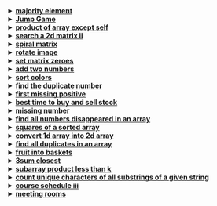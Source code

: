 <details>
  <summary><strong><a href=https://leetcode.com/problems/majority-element/>majority element</a></strong></summary>
  
  <summary>C++ solution</summary>

  ```cpp
  // O(n^2) solution
  class Solution {
  public:
      int majorityElement(vector<int>& nums) {
          int n = size(nums);
          int times = size(nums) / 2, num;
          for(int i = 0; i < n - 1; i++) {
              int cnt = 1;
              for(int j = i + 1; j < n; j++) {
                  if(nums[i] == nums[j]) {
                      cnt++;
                  }
              }
              if(cnt > times) {
                  num = nums[i];
                  break;
              }
          }   
          return num;
      }
  };

  // O(n) solution
  class Solution {
  public:
      int majorityElement(vector<int>& nums) {
          int n = size(nums);
          int cnt = 0, comp_num = nums[0];
          for(int& num : nums) {
              if(cnt == 0)
                  comp_num = num;
              
              if(num == comp_num)     
                  cnt += 1;
              else
                  cnt -= 1;
          }
          return comp_num;
      }
  };
  ```

  <summary>Python solution</summary>

  ```python
  class Solution(object):
    def majorityElement(self, nums):
        cnt = 0
        comp_num = nums[0]

        for i in range (len(nums)):
            if cnt == 0:
                comp_num = nums[i]

            if nums[i] == comp_num:
                cnt += 1
            else:
                cnt -= 1
        
        return comp_num
  ```
</details>

<details>
  <summary><strong><a href=https://leetcode.com/problems/jump-game>Jump Game</a></strong></summary>
  
  <summary>C++ solution</summary>

  ```cpp
  class Solution {
  public:
    bool canJump(vector<int> &nums) {
        int target = size(nums) - 1;
        for(int i = size(nums) - 2; i >= 0; i--) 
            if(i + nums[i] >= target)
                target = i;

        return (target == 0);
    }
};
  ```

  <summary>Python solution</summary>

  ```python
  class Solution(object):
    def canJump(self, nums):
        target = len(nums) - 1
        for i in range (target, -1, -1):
            if i + nums[i] >= target:
                target = i

        return target == 0
  ```
</details>

<details>
  <summary><strong><a href=https://leetcode.com/problems/product-of-array-except-self>product of array except self</a></strong></summary>
  
  <summary>C++ solution</summary>

  ```cpp
  class Solution {
  public:
      vector<int> productExceptSelf(vector<int>& nums) {
          vector<int> res (size(nums), 1);

          int prefix = 1;
          for(int i = 0; i < size(nums); i++) {
              res[i] = prefix;
              prefix *= nums[i];
          }

          int postfix = 1;
          for(int i = size(nums) - 1; i >= 0; i--) {
              res[i] *= postfix;
              postfix *= nums[i];
          }

          return res;
      }
  };
  ```

  <summary>Python solution</summary>

  ```python
  class Solution(object):
    def productExceptSelf(self, nums):
        res = [1] * (len(nums))

        prefix = 1
        for i in range (len(nums)):
            res[i] = prefix
            prefix *= nums[i]

        postfix = 1
        for i in range(len(nums) - 1, -1, -1):
            res[i] *= postfix
            postfix *= nums[i]

        return res
  ```
</details>

<details>
  <summary><strong><a href=https://leetcode.com/problems/search-a-2d-matrix-ii>search a 2d matrix ii</a></strong></summary>
  
  <summary>C++ solution</summary>

  ```cpp
  // O(rows * log(cols)
  class Solution {
  public:
      bool searchMatrix(vector<vector<int>>& matrix, int target) {
        for(const auto& row : matrix) {
          if(binary_search(row, target)) 
              return true;
        }
        return false;
      }

  private:
      bool binary_search(const vector<int>& row, int target) {
          int l = 0, r = size(row) - 1;
          while(l <= r) {
              int mid = (l + r) / 2;

              if(row[mid] == target)
                  return true;
              else if(target < row[mid])
                  r = mid - 1;
              else if(target > row[mid]) 
                  l = mid + 1;
          }
          return false;
      }
  };

  // O(rows + cols)
  class Solution {
  public:
      bool searchMatrix(vector<vector<int>>& matrix, int target) {
          int rows = size(matrix);
          int cols = size(matrix[0]);
          int row = 0, col = cols - 1;

          while(row < rows && col >= 0) {
              if(matrix[row][col] == target)  
                  return true;
              else if(matrix[row][col] > target)
                  col --;
              else if(matrix[row][col] < target)
                  row ++;
          }

          return false;
      }
  };
  ```

  <summary>Python solution</summary>

  ```python
  # O(rows * log(cols))
  class Solution(object):
      def searchMatrix(self, matrix, target):
          def binary_search(row, target):
              l, r = 0, len(row) - 1
              while l <= r:
                  mid = (l + r) // 2

                  if row[mid] == target:
                      return True;
                  elif target < row[mid]:
                      r = mid - 1
                  elif target > row[mid]:
                      l = mid + 1

              return False

          for row in matrix:
              if(binary_search(row, target)):
                  return aTrue

          return False

  # O(rows + cols)
  class Solution(object):
      def searchMatrix(self, matrix, target):
          rows, cols = len(matrix), len(matrix[0])
          row, col = 0, cols - 1

          while row < rows and col >= 0:
              if matrix[row][col] == target:
                  return True
              elif matrix[row][col] > target:
                  col -= 1
              else:
                  row += 1

          return False           
  ```
</details>

<details>
  <summary><strong><a href=https://leetcode.com/problems/spiral-matrix>spiral matrix</a></strong></summary>
  
  <summary>C++ solution</summary>

  ```cpp
  class Solution {
  public:
      vector<int> spiralOrder(vector<vector<int>>& matrix) {
          int m = size(matrix), n = size(matrix[0]);
          vector <int> res;
          int top = 0, down = m - 1, right = n - 1, left = 0; 
          int dir = 0;
          /*
          o --> from left to right
          1 --> from top to down
          2 --> from right to left
          3 --> from down to top
          */

          while(top <= down && left <= right) {
              if(dir == 0) {
                  for(int i = left; i <= right; i++) 
                      res.emplace_back(matrix[top][i]);
                  top ++;
              }
              else if(dir == 1) {
                  for(int i = top; i <= down; i++) 
                      res.emplace_back(matrix[i][right]);
                  right --;
              }
              else if(dir == 2) {
                  for(int i = right; i >= left; i--) 
                      res.emplace_back(matrix[down][i]);
                  down --;
              }
              else if(dir == 3) {
                  for(int i = down; i >= top; i--) 
                      res.emplace_back(matrix[i][left]);
                  left ++;
              }

              dir = (dir + 1) % 4;
          }
          return res;
      }
  };
  ```

  <summary>Python solution</summary>

  ```python
  class Solution(object):
    def spiralOrder(self, matrix):
        m, n = len(matrix), len(matrix[0])
        res = []
        top, down, right, left = 0, m - 1, n - 1, 0
        dir = 0 
        
        while (top <= down and left <= right):
            if dir == 0:
                for i in range(left, right + 1):
                    res.append(matrix[top][i])
                top += 1

            elif dir == 1:
                for i in range (top, down + 1):
                    res.append(matrix[i][right])
                right -= 1

            elif dir == 2:
                for i in range (right, left - 1, -1):
                    res.append(matrix[down][i])
                down -= 1;

            elif dir == 3:
                for i in range (down, top - 1, -1):
                    res.append(matrix[i][left])
                left += 1
            
            dir = (dir + 1) % 4
        return res
  ```
</details>

<details>
  <summary><strong><a href=https://leetcode.com/problems/rotate-image>rotate image</a></strong></summary>
  
  <summary>C++ solution</summary>

  ```cpp
  class Solution {
  public:
      void rotate(vector<vector<int>>& matrix) {
          // transpose
          int n = size(matrix);
          for(int i = 0; i < n; i++) 
              for(int j = i; j < n; j++)
                  swap(matrix[i][j], matrix[j][i]);

          // reverse
          for(int i = 0; i < n; i++) {
              int left = 0, right = n - 1;
              while (left < right) {
                  swap(matrix[i][left], matrix[i][right]);
                  left ++;
                  right --;
              }
          }
      }
  };
  ```

  <summary>Python solution</summary>

  ```python
  class Solution(object):
    def rotate(self, matrix):
        n = len(matrix)
        for i in range (n):
            for j in range (i, n):
                temp = matrix[i][j]
                matrix[i][j] = matrix[j][i]
                matrix[j][i] = temp
        
        for i in range (n):
            left, right = 0, n - 1
            while (left <= right):
                temp = matrix[i][left]
                matrix[i][left] = matrix[i][right]
                matrix[i][right] = temp
                left += 1
                right -= 1
  ```
</details>

<details>
  <summary><strong><a href=https://leetcode.com/problems/set-matrix-zeroes>set matrix zeroes</a></strong></summary>
  
  <summary>C++ solution</summary>

  ```cpp
  ```

  <summary>Python solution</summary>

  ```python
  ```
</details>

<details>
  <summary><strong><a href=https://leetcode.com/problems/add-two-numbers>add two numbers</a></strong></summary>
  
  <summary>C++ solution</summary>

  ```cpp
  ```

  <summary>Python solution</summary>

  ```python
  ```
</details>

<details>
  <summary><strong><a href=https://leetcode.com/problems/sort-colors>sort colors</a></strong></summary>
  
  <summary>C++ solution</summary>

  ```cpp
  ```

  <summary>Python solution</summary>

  ```python
  ```
</details>

<details>
  <summary><strong><a href=https://leetcode.com/problems/find-the-duplicate-number>find the duplicate number</a></strong></summary>
  
  <summary>C++ solution</summary>

  ```cpp
  ```

  <summary>Python solution</summary>

  ```python
  ```
</details>

<details>
  <summary><strong><a href=https://leetcode.com/problems/first-missing-positive>first missing positive</a></strong></summary>
  
  <summary>C++ solution</summary>

  ```cpp
  ```

  <summary>Python solution</summary>

  ```python
  ```
</details>

<details>
  <summary><strong><a href=https://leetcode.com/problems/best-time-to-buy-and-sell-stock>best time to buy and sell stock</a></strong></summary>
  
  <summary>C++ solution</summary>

  ```cpp
  ```

  <summary>Python solution</summary>

  ```python
  ```
</details>

<details>
  <summary><strong><a href=https://leetcode.com/problems/missing-number>missing number</a></strong></summary>
  
  <summary>C++ solution</summary>

  ```cpp
  ```

  <summary>Python solution</summary>

  ```python
  ```
</details>

<details>
  <summary><strong><a href=https://leetcode.com/problems/find-all-numbers-disappeared-in-an-array>find all numbers disappeared in an array</a></strong></summary>
  
  <summary>C++ solution</summary>

  ```cpp
  ```

  <summary>Python solution</summary>

  ```python
  ```
</details>

<details>
  <summary><strong><a href=https://leetcode.com/problems/squares-of-a-sorted-array>squares of a sorted array</a></strong></summary>
  
  <summary>C++ solution</summary>

  ```cpp
  ```

  <summary>Python solution</summary>

  ```python
  ```
</details>

<details>
  <summary><strong><a href=https://leetcode.com/problems/convert-1d-array-into-2d-array>convert 1d array into 2d array</a></strong></summary>
  
  <summary>C++ solution</summary>

  ```cpp
  ```

  <summary>Python solution</summary>

  ```python
  ```
</details>

<details>
  <summary><strong><a href=https://leetcode.com/problems/find-all-duplicates-in-an-array>find all duplicates in an array</a></strong></summary>
  
  <summary>C++ solution</summary>

  ```cpp
  ```

  <summary>Python solution</summary>

  ```python
  ```
</details>

<details>
  <summary><strong><a href=https://leetcode.com/problems/fruit-into-baskets>fruit into baskets</a></strong></summary>
  
  <summary>C++ solution</summary>

  ```cpp
  ```

  <summary>Python solution</summary>

  ```python
  ```
</details>

<details>
  <summary><strong><a href=https://leetcode.com/problems/3sum-closest>3sum closest</a></strong></summary>
  
  <summary>C++ solution</summary>

  ```cpp
  ```

  <summary>Python solution</summary>

  ```python
  ```
</details>

<details>
  <summary><strong><a href=https://leetcode.com/problems/subarray-product-less-than-k>subarray product less than k</a></strong></summary>
  
  <summary>C++ solution</summary>

  ```cpp
  ```

  <summary>Python solution</summary>

  ```python
  ```
</details>

<details>
  <summary><strong><a href=https://leetcode.com/problems/count-unique-characters-of-all-substrings-of-a-given-string>count unique characters of all substrings of a given string</a></strong></summary>
  
  <summary>C++ solution</summary>

  ```cpp
  ```

  <summary>Python solution</summary>

  ```python
  ```
</details>

<details>
  <summary><strong><a href=https://leetcode.com/problems/course-schedule-iii>course schedule iii</a></strong></summary>
  
  <summary>C++ solution</summary>

  ```cpp
  ```

  <summary>Python solution</summary>

  ```python
  ```
</details>

<details>
  <summary><strong><a href=https://leetcode.com/problems/meeting-rooms>meeting rooms</a></strong></summary>
  
  <summary>C++ solution</summary>

  ```cpp
  ```

  <summary>Python solution</summary>

  ```python
  ```
</details>